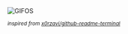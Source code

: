 <div align="justify">
<picture>
    <source media="(prefers-color-scheme: dark)" srcset="https://i.ibb.co/Rvn7NH1/output-gif.gif">
    <source media="(prefers-color-scheme: light)" srcset="https://i.ibb.co/Rvn7NH1/output-gif.gif">
    <img alt="GIFOS" src="https://i.ibb.co/Rvn7NH1/output-gif.gif">
</picture>

<sub><i>inspired from [x0rzavi/github-readme-terminal](https://github.com/x0rzavi/github-readme-terminal)</i></sub>

</div>

<!-- Image deletion URL: https://ibb.co/Wx9s0KQ/733f94968f9731ba891092e3c7669207 -->